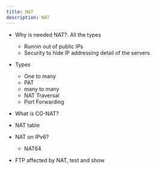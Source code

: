 ```yaml
---
title: NAT
description: NAT
---
```


- Why is needed NAT?. All the types
  - Runnin out of public IPs
  - Security to hide IP addressing detail of the servers
- Types
  - One to many
  - PAT
  - many to many
  - NAT Traversal
  - Port Forwarding
- What is CG-NAT?
- NAT table
- NAT on IPv6?
  - NAT64

- FTP affected by NAT, test and show 